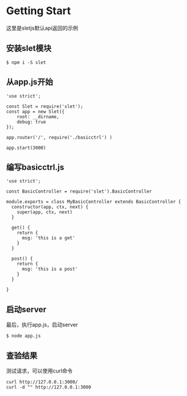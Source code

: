# Getting Start

这里是sletjs默认api返回的示例

## 安装slet模块

```
$ npm i -S slet
```

## 从app.js开始

```
'use strict';

const Slet = require('slet');
const app = new Slet({
    root: __dirname,
    debug: true
});

app.router('/', require('./basicctrl') )  

app.start(3000)
```

## 编写basicctrl.js

```
'use strict';

const BasicController = require('slet').BasicController

module.exports = class MyBasicController extends BasicController {
  constructor(app, ctx, next) {
    super(app, ctx, next)
  }
  
  get() {
    return {
      msg: 'this is a get'
    }
  } 

  post() {
    return {
      msg: 'this is a post'
    }
  } 

}

```

## 启动server

最后，执行app.js，启动server

```
$ node app.js
```

## 查验结果

测试请求，可以使用curl命令

```
curl http://127.0.0.1:3000/
curl -d "" http://127.0.0.1:3000
```